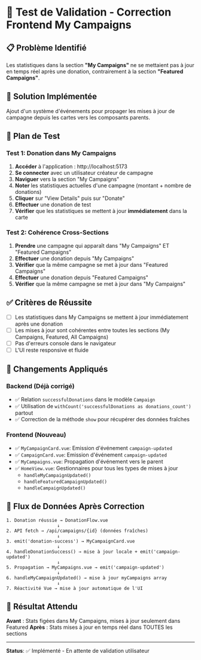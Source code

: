 # 🧪 Test de Validation - Correction Frontend My Campaigns

## 📋 Problème Identifié
Les statistiques dans la section **"My Campaigns"** ne se mettaient pas à jour en temps réel après une donation, contrairement à la section **"Featured Campaigns"**.

## 🔧 Solution Implémentée
Ajout d'un système d'événements pour propager les mises à jour de campagne depuis les cartes vers les composants parents.

## 🧪 Plan de Test

### Test 1: Donation dans My Campaigns
1. **Accéder** à l'application : http://localhost:5173
2. **Se connecter** avec un utilisateur créateur de campagne
3. **Naviguer** vers la section "My Campaigns"
4. **Noter** les statistiques actuelles d'une campagne (montant + nombre de donations)
5. **Cliquer** sur "View Details" puis sur "Donate"
6. **Effectuer** une donation de test
7. **Vérifier** que les statistiques se mettent à jour **immédiatement** dans la carte

### Test 2: Cohérence Cross-Sections
1. **Prendre** une campagne qui apparaît dans "My Campaigns" ET "Featured Campaigns"
2. **Effectuer** une donation depuis "My Campaigns"
3. **Vérifier** que la même campagne se met à jour dans "Featured Campaigns"
4. **Effectuer** une donation depuis "Featured Campaigns"
5. **Vérifier** que la même campagne se met à jour dans "My Campaigns"

## ✅ Critères de Réussite
- [ ] Les statistiques dans My Campaigns se mettent à jour immédiatement après une donation
- [ ] Les mises à jour sont cohérentes entre toutes les sections (My Campaigns, Featured, All Campaigns)
- [ ] Pas d'erreurs console dans le navigateur
- [ ] L'UI reste responsive et fluide

## 🚀 Changements Appliqués

### Backend (Déjà corrigé)
- ✅ Relation `successfulDonations` dans le modèle `Campaign`
- ✅ Utilisation de `withCount('successfulDonations as donations_count')` partout
- ✅ Correction de la méthode `show` pour récupérer des données fraîches

### Frontend (Nouveau)
- ✅ `MyCampaignCard.vue`: Emission d'événement `campaign-updated`
- ✅ `CampaignCard.vue`: Emission d'événement `campaign-updated`
- ✅ `MyCampaigns.vue`: Propagation d'événement vers le parent
- ✅ `HomeView.vue`: Gestionnaires pour tous les types de mises à jour
  - `handleMyCampaignUpdated()`
  - `handleFeaturedCampaignUpdated()`
  - `handleCampaignUpdated()`

## 🔄 Flux de Données Après Correction

```
1. Donation réussie → DonationFlow.vue
                   ↓
2. API fetch → /api/campaigns/{id} (données fraîches)
                   ↓  
3. emit('donation-success') → MyCampaignCard.vue
                   ↓
4. handleDonationSuccess() → mise à jour locale + emit('campaign-updated')
                   ↓
5. Propagation → MyCampaigns.vue → emit('campaign-updated')
                   ↓
6. handleMyCampaignUpdated() → mise à jour myCampaigns array
                   ↓
7. Réactivité Vue → mise à jour automatique de l'UI
```

## 🎯 Résultat Attendu
**Avant** : Stats figées dans My Campaigns, mises à jour seulement dans Featured
**Après** : Stats mises à jour en temps réel dans TOUTES les sections

---
**Status**: ✅ Implémenté - En attente de validation utilisateur
